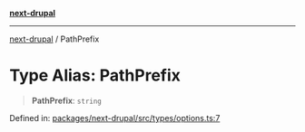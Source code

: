 [**next-drupal**](../README.md)

---

[next-drupal](../globals.md) / PathPrefix

# Type Alias: PathPrefix

> **PathPrefix**: `string`

Defined in: [packages/next-drupal/src/types/options.ts:7](https://github.com/chapter-three/next-drupal/blob/e9ce3be1c38aebdcd2cc8c7ae8d8fa2dab7f46bf/packages/next-drupal/src/types/options.ts#L7)
